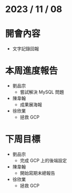 # 2023 / 11 / 08
# 開會內容
- 文字記錄回報

# 本周進度報告
- 劉品宗
  - 嘗試解決 MySQL 問題
- 陳韋翰
  - 成果展海報
- 徐欣業
  - 拯救 GCP

# 下周目標
- 劉品宗
  - 完成 GCP 上的後端設定
- 陳韋翰
  - 開始寫期末總報告
- 徐欣業
  - 拯救 GCP

